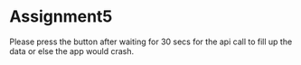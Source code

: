 # Assignment5

Please press the button after waiting for 30 secs for the api call to fill up the data or else the app would crash.

